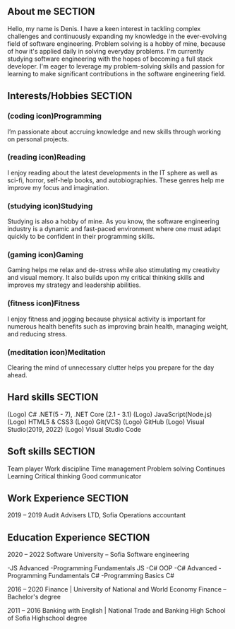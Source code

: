## About me SECTION

Hello, my name is Denis. I have a keen interest in tackling complex challenges and continuously expanding my knowledge in the ever-evolving field of software engineering.
Problem solving is a hobby of mine, because of how it's applied daily in solving everyday problems.
I'm currently studying software engineering with the hopes of becoming a full stack developer.
I'm eager to leverage my problem-solving skills and passion for
learning to make significant contributions in the software
engineering field.

## Interests/Hobbies SECTION

### (coding icon)Programming

I’m passionate about accruing knowledge and new skills through working on personal projects.

### (reading icon)Reading

I enjoy reading about the latest developments in the IT sphere as well as sci-fi, horror, self-help books, and autobiographies. These genres help me improve my focus and imagination.

### (studying icon)Studying

Studying is also a hobby of mine. As you know, the software engineering industry is a dynamic and fast-paced environment where one must adapt quickly to be confident in their programming skills.

### (gaming icon)Gaming

Gaming helps me relax and de-stress while also stimulating my creativity and visual memory. It also builds upon my critical thinking skills and improves my strategy and leadership abilities.

### (fitness icon)Fitness

I enjoy fitness and jogging because physical activity is important for numerous health benefits such as improving brain health, managing weight, and reducing stress.

### (meditation icon)Meditation

Clearing the mind of unnecessary clutter helps you prepare for the day ahead.

## Hard skills SECTION

(Logo) C# .NET(5 - 7), .NET Core (2.1 - 3.1)
(Logo) JavaScript(Node.js)
(Logo) HTML5 & CSS3
(Logo) Git(VCS)
(Logo) GitHub
(Logo) Visual Studio(2019, 2022)
(Logo) Visual Studio Code

## Soft skills SECTION

Team player
Work discipline
Time management
Problem solving
Continues Learning
Critical thinking
Good communicator

## Work Experience SECTION

2019 – 2019 Audit Advisers LTD, Sofia
Operations accountant

## Education Experience SECTION

2020 – 2022 Software University – Sofia
Software engineering

-JS Advanced
-Programming Fundamentals JS
-C# OOP
-C# Advanced
-Programming Fundamentals C#
-Programming Basics C#

2016 – 2020 Finance | University of National and World Economy
Finance – Bachelor's degree

2011 – 2016 Banking with English | National Trade and Banking High School of Sofia
Highschool degree
